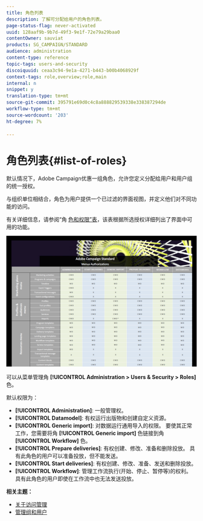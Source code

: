 ```yaml
---
title: 角色列表
description: 了解可分配给用户的角色列表。
page-status-flag: never-activated
uuid: 128aaf9b-9b7d-49f3-9e1f-72e79a29baa0
contentOwner: sauviat
products: SG_CAMPAIGN/STANDARD
audience: administration
content-type: reference
topic-tags: users-and-security
discoiquuid: ceaa3c94-9e1a-4271-b443-b00b4068929f
context-tags: role,overview;role,main
internal: n
snippet: y
translation-type: tm+mt
source-git-commit: 395791e69d0c4c8a888829539338e338387294de
workflow-type: tm+mt
source-wordcount: '203'
ht-degree: 7%

---
```



# 角色列表{#list-of-roles}

默认情况下，Adobe Campaign优惠一组角色，允许您定义分配给用户和用户组的统一授权。

与组织单位相结合，角色为用户提供一个已过滤的界面视图，并定义他们对不同功能的访问。

有关详细信息，请参阅“角 [色和权限”表](/help/administration/using/assets/acs_rights.pdf)，该表根据所选授权详细列出了界面中可用的功能。

[![图像](assets/user_management_3.png)](https://docs.adobe.com/content/help/en/campaign-standard/using/administrating/users-and-security/assets/acs_rights.pdf)

可以从菜单管理角 **[!UICONTROL Administration > Users & Security > Roles]** 色。

默认权限为：

* **[!UICONTROL Administration]**: 一般管理权。
* **[!UICONTROL Datamodel]**: 有权运行出版物和创建自定义资源。
* **[!UICONTROL Generic import]**: 对数据运行通用导入的权限。 要使其正常工作，您需要将角 **[!UICONTROL Generic import]** 色链接到角 **[!UICONTROL Workflow]** 色。
* **[!UICONTROL Prepare deliveries]**: 有权创建、修改、准备和删除投放。 具有此角色的用户可以准备投放，但不能发送。
* **[!UICONTROL Start deliveries]**: 有权创建、修改、准备、发送和删除投放。
* **[!UICONTROL Workflow]**: 管理工作流执行(开始、停止、暂停等)的权利。 具有此角色的用户即使在工作流中也无法发送投放。

**相关主题：**

* [关于访问管理](../../administration/using/about-access-management.md)
* [管理组和用户](../../administration/using/managing-groups-and-users.md)

